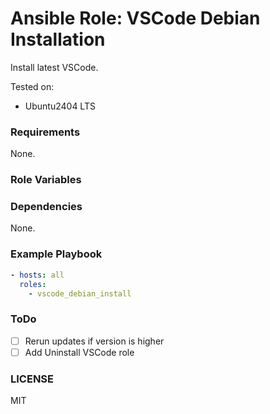 # Ansible Role: VSCode Debian Installation

Install latest VSCode.

Tested on:
- Ubuntu2404 LTS

### Requirements
None.

### Role Variables

### Dependencies
None.

### Example Playbook
```YAML
- hosts: all
  roles:
    - vscode_debian_install
```

### ToDo
- [ ] Rerun updates if version is higher
- [ ] Add Uninstall VSCode role

### LICENSE
MIT